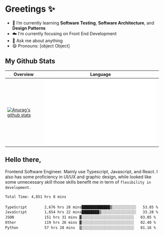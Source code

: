 # Greetings ✨

- 🌱 I’m currently learning **Software Testing**, **Software Architecture**, and **Design Patterns**
- ☁️ I’m currently focusing on Front End Development
- 💬 Ask me about anything
- 😄 Pronouns: [object Object]

## My Github Stats

| Overview | Language |
| --- | --- |
|[![Anurag's github stats](https://github-readme-stats.vercel.app/api?username=abui-am&count_private=true)](https://github.com/anuraghazra/github-readme-stats)|![Language](https://raw.githubusercontent.com/abui-am/stats/c6455f656dfce7acd3951e5ec5b25d72af0b2ee3/generated/languages.svg)|

## Hello there, 
Frontend Software Engineer. 
Mainly use Typescript, Javascript, and React. I also has some proficiency in UI/UX and graphic design, while looked like some unnecessary skill those skills benefit me in term of `flexibility in development.`


<!--START_SECTION:waka-->

```txt
Total Time: 4,851 hrs 8 mins

TypeScript        2,676 hrs 28 mins█████████████▒░░░░░░░░░░░   53.85 %
JavaScript        1,654 hrs 22 mins████████▒░░░░░░░░░░░░░░░░   33.28 %
JSON              151 hrs 31 mins ▓░░░░░░░░░░░░░░░░░░░░░░░░   03.05 %
Other             119 hrs 26 mins ▓░░░░░░░░░░░░░░░░░░░░░░░░   02.40 %
Python            57 hrs 28 mins  ▒░░░░░░░░░░░░░░░░░░░░░░░░   01.16 %
```

<!--END_SECTION:waka-->
